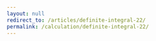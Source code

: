 ```yaml
---
layout: null
redirect_to: /articles/definite-integral-22/
permalink: /calculation/definite-integral-22/
---
```

